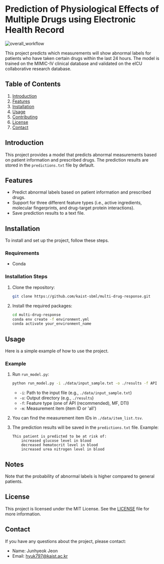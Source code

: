# Prediction of Physiological Effects of Multiple Drugs using Electronic Health Record

![overall_workflow](https://github.com/kaist-sbml/multi-drug-response/assets/161575720/ae8a25c1-ab09-4089-adfd-f2290d5dbcee)

This project predicts which measurements will show abnormal labels for patients who have taken certain drugs within the last 24 hours. The model is trained on the MIMIC-IV clinical database and validated on the eICU collaborative research database.

## Table of Contents

1. [Introduction](#introduction)
2. [Features](#features)
3. [Installation](#installation)
4. [Usage](#usage)
5. [Contributing](#contributing)
6. [License](#license)
7. [Contact](#contact)

## Introduction

This project provides a model that predicts abnormal measurements based on patient information and prescribed drugs. The prediction results are stored in the `predictions.txt` file by default.

## Features

- Predict abnormal labels based on patient information and prescribed drugs.
- Support for three different feature types (i.e., active ingredients, molecular fingerprints, and drug-target protein interactions).
- Save prediction results to a text file.

## Installation

To install and set up the project, follow these steps.

### Requirements

- Conda

### Installation Steps

1. Clone the repository:
    ```bash
    git clone https://github.com/kaist-sbml/multi-drug-response.git
    ```

2. Install the required packages:
    ```bash
    cd multi-drug-response
    conda env create -f environment.yml
    conda activate your_environment_name
    ```

## Usage

Here is a simple example of how to use the project.

### Example

1. Run `run_model.py`:
    ```bash
    python run_model.py -i ./data/input_sample.txt -o ./results -f API -m all
    ```

    - `-i`: Path to the input file (e.g., `./data/input_sample.txt`)
    - `-o`: Output directory (e.g., `./results`)
    - `-f`: Feature type (one of API (recommended), MF, DTI)
    - `-m`: Measurement item (item ID or 'all')

2. You can find the measurement item IDs in `./data/item_list.tsv`.

3. The prediction results will be saved in the `predictions.txt` file. Example:
    ```plaintext
    This patient is predicted to be at risk of:
        increased glucose level in blood
        decreased hematocrit level in blood
        increased urea nitrogen level in blood
    ```

## Notes

Note that the probability of abnormal labels is higher compared to general patients.

## License

This project is licensed under the MIT License. See the [LICENSE](LICENSE) file for more information.

## Contact

If you have any questions about the project, please contact:

- Name: Junhyeok Jeon
- Email: hyuk797@kaist.ac.kr
